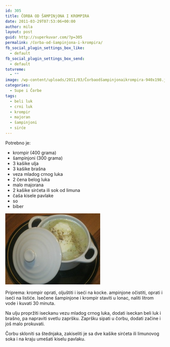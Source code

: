 ```yaml
---
id: 305
title: ČORBA OD ŠAMPINjONA I KROMPIRA
date: 2011-03-29T07:53:06+00:00
author: mila
layout: post
guid: http://superkuvar.com/?p=305
permalink: /čorba-od-šampinjona-i-krompira/
fb_social_plugin_settings_box_like:
  - default
fb_social_plugin_settings_box_send:
  - default
totvreme:
  - ""
image: /wp-content/uploads/2011/03/Čorbaodšampinjonaikrompira-940x198.jpg
categories:
  - Supe i Čorbe
tags:
  - beli luk
  - crni luk
  - krompir
  - majoran
  - šampinjoni
  - sirće
---
```

Potrebno je:

  * krompir (400 grama)
  * šampinjoni (300 grama)
  * 3 kašike ulja
  * 3 kašike brašna
  * veza mladog crnog luka
  * 2 čena belog luka
  * malo majorana
  * 2 kašike sirćeta ili sok od limuna
  * čaša kisele pavlake
  * so
  * biber

<img class="alignnone size-medium wp-image-5015" src="/wp-content/uploads/2011/03/Čorbaodšampinjonaikrompira-300x225.jpg" alt="Čorbaodšampinjonaikrompira" width="300" height="225" /> 

Priprema: krompir oprati, oljuštiti i iseći na kocke.  ampinjone očistiti, oprati i iseći na listiće. Isečene šampinjone i krompir staviti u lonac, naliti litrom vode i kuvati 30 minuta.

Na ulju propržiti iseckanu vezu mladog crnog luka, dodati iseckan beli luk i brašno, pa napraviti svetlu zapršku. Zapršku sipati u čorbu, dodati začine i još malo prokuvati.

Čorbu skloniti sa štednjaka, zakiseliti je sa dve kašike sirćeta ili limunovog soka i na kraju umešati kiselu pavlaku.